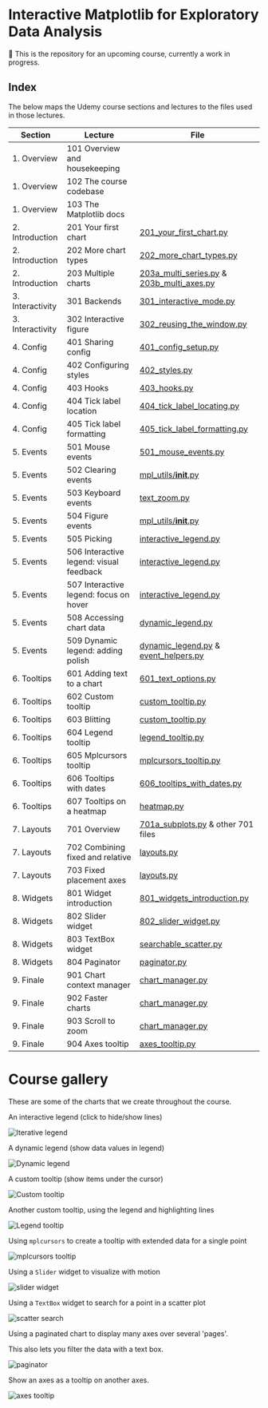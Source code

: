 # Interactive Matplotlib for Exploratory Data Analysis

🚧 This is the repository for an upcoming course, currently a work in progress.

## Index

The below maps the Udemy course sections and lectures to the files used in those lectures.

| Section          | Lecture                                 | File                                                                                                  |
|------------------|-----------------------------------------|-------------------------------------------------------------------------------------------------------|
| 1. Overview      | 101 Overview and housekeeping           |                                                                                                       |
| 1. Overview      | 102 The course codebase                 |                                                                                                       |
| 1. Overview      | 103 The Matplotlib docs                 |                                                                                                       |
| 2. Introduction  | 201 Your first chart                    | [201_your_first_chart.py](theory/201_your_first_chart.py)                                             |
| 2. Introduction  | 202 More chart types                    | [202_more_chart_types.py](theory/202_more_chart_types.py)                                             |
| 2. Introduction  | 203 Multiple charts                     | [203a_multi_series.py](theory/203a_multi_series.py) & [203b_multi_axes.py](theory/203b_multi_axes.py) |
| 3. Interactivity | 301 Backends                            | [301_interactive_mode.py](theory/301_interactive_mode.py)                                             |
| 3. Interactivity | 302 Interactive figure                  | [302_reusing_the_window.py](theory/302_reusing_the_window.py)                                         |
| 4. Config        | 401 Sharing config                      | [401_config_setup.py](theory/401_config_setup.py)                                                     |
| 4. Config        | 402 Configuring styles                  | [402_styles.py](theory/402_styles.py)                                                                 |
| 4. Config        | 403 Hooks                               | [403_hooks.py](theory/403_hooks.py)                                                                   |
| 4. Config        | 404 Tick label location                 | [404_tick_label_locating.py](theory/404_tick_label_locating.py)                                       |
| 4. Config        | 405 Tick label formatting               | [405_tick_label_formatting.py](theory/405_tick_label_formatting.py)                                   |
| 5. Events        | 501 Mouse events                        | [501_mouse_events.py](theory/501_mouse_events.py)                                                     |
| 5. Events        | 502 Clearing events                     | [mpl_utils/__init__.py](./mpl_utils/__init__.py)                                                      |
| 5. Events        | 503 Keyboard events                     | [text_zoom.py](./mpl_utils/text_zoom.py)                                                              |
| 5. Events        | 504 Figure events                       | [mpl_utils/__init__.py](./mpl_utils/__init__.py)                                                      |
| 5. Events        | 505 Picking                             | [interactive_legend.py](./mpl_utils/interactive_legend.py)                                            |
| 5. Events        | 506 Interactive legend: visual feedback | [interactive_legend.py](./mpl_utils/interactive_legend.py)                                            |
| 5. Events        | 507 Interactive legend: focus on hover  | [interactive_legend.py](./mpl_utils/interactive_legend.py)                                            |
| 5. Events        | 508 Accessing chart data                | [dynamic_legend.py](./mpl_utils/dynamic_legend.py)                                                    |
| 5. Events        | 509 Dynamic legend: adding polish       | [dynamic_legend.py](./mpl_utils/dynamic_legend.py) & [event_helpers.py](./mpl_utils/event_helpers.py) |
| 6. Tooltips      | 601 Adding text to a chart              | [601_text_options.py](theory/601_text_options.py)                                                     |
| 6. Tooltips      | 602 Custom tooltip                      | [custom_tooltip.py](./mpl_utils/custom_tooltip.py)                                                    |
| 6. Tooltips      | 603 Blitting                            | [custom_tooltip.py](./mpl_utils/custom_tooltip.py)                                                    |
| 6. Tooltips      | 604 Legend tooltip                      | [legend_tooltip.py](./mpl_utils/legend_tooltip.py)                                                    |
| 6. Tooltips      | 605 Mplcursors tooltip                  | [mplcursors_tooltip.py](./mpl_utils/mplcursors_tooltip.py)                                            |
| 6. Tooltips      | 606 Tooltips with dates                 | [606_tooltips_with_dates.py](theory/606_tooltips_with_dates.py)                                       |
| 6. Tooltips      | 607 Tooltips on a heatmap               | [heatmap.py](./mpl_utils/charts/heatmap.py)                                                           |
| 7. Layouts       | 701 Overview                            | [701a_subplots.py](theory/701a_subplots.py) & other 701 files                                         |
| 7. Layouts       | 702 Combining fixed and relative        | [layouts.py](./mpl_utils/layouts.py)                                                                  |
| 7. Layouts       | 703 Fixed placement axes                | [layouts.py](./mpl_utils/layouts.py)                                                                  |
| 8. Widgets       | 801 Widget introduction                 | [801_widgets_introduction.py](theory/801_widgets_introduction.py)                                     |
| 8. Widgets       | 802 Slider widget                       | [802_slider_widget.py](theory/802_slider_widget.py)                                                   |
| 8. Widgets       | 803 TextBox widget                      | [searchable_scatter.py](./mpl_utils/charts/searchable_scatter.py)                                     |
| 8. Widgets       | 804 Paginator                           | [paginator.py](./mpl_utils/charts/paginator.py)                                                       |
| 9. Finale        | 901 Chart context manager               | [chart_manager.py](./mpl_utils/chart_manager.py)                                                      |
| 9. Finale        | 902 Faster charts                       | [chart_manager.py](./mpl_utils/chart_manager.py)                                                      |
| 9. Finale        | 903 Scroll to zoom                      | [chart_manager.py](./mpl_utils/chart_manager.py)                                                      |
| 9. Finale        | 904 Axes tooltip                        | [axes_tooltip.py](./mpl_utils/charts/axes_tooltip.py)                                                 |

# Course gallery

These are some of the charts that we create throughout the course.

An interactive legend (click to hide/show lines)

![Iterative legend](gallery/505_interactive_legend.png)

A dynamic legend (show data values in legend)

![Dynamic legend](gallery/508_dynamic_legend.png)

A custom tooltip (show items under the cursor)

![Custom tooltip](gallery/602_custom_tooltip.png)

Another custom tooltip, using the legend and highlighting lines

![Legend tooltip](gallery/604_legend_tooltip.png)

Using `mplcursors` to create a tooltip with extended data for a single point

![mplcursors tooltip](gallery/605_mplcursors_tooltip.png)

Using a `Slider` widget to visualize with motion

![slider widget](gallery/802_slider_widget.png)

Using a `TextBox` widget to search for a point in a scatter plot

![scatter search](gallery/803_scatter_search.png)

Using a paginated chart to display many axes over several 'pages'. 

This also lets you filter the data with a text box.

![paginator](gallery/804_paginator.png)

Show an axes as a tooltip on another axes.

![axes tooltip](gallery/904_axes_tooltips.png)
